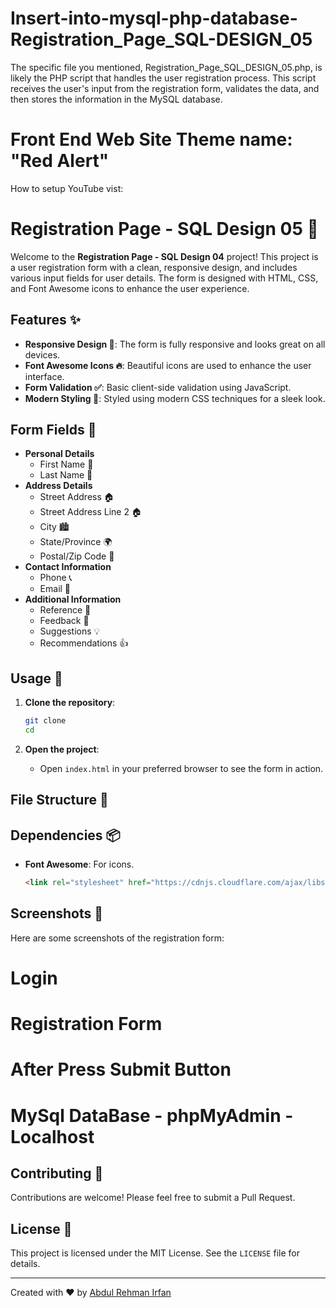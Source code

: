 # Insert-into-mysql-php-database-Registration_Page_SQL-DESIGN_05
The specific file you mentioned, Registration_Page_SQL_DESIGN_05.php, is likely the PHP script that handles the user registration process. This script receives the user's input from the registration form, validates the data, and then stores the information in the MySQL database.
# Front End Web Site Theme name: "Red Alert"

How to setup YouTube vist: 

# Registration Page - SQL Design 05 🌟

Welcome to the **Registration Page - SQL Design 04** project! This project is a user registration form with a clean, responsive design, and includes various input fields for user details. The form is designed with HTML, CSS, and Font Awesome icons to enhance the user experience.

## Features ✨

- **Responsive Design 📱**: The form is fully responsive and looks great on all devices.
- **Font Awesome Icons 🔥**: Beautiful icons are used to enhance the user interface.
- **Form Validation ✅**: Basic client-side validation using JavaScript.
- **Modern Styling 🎨**: Styled using modern CSS techniques for a sleek look.

## Form Fields 📝

- **Personal Details**
  - First Name 👤
  - Last Name 👤
- **Address Details**
  - Street Address 🏠
  - Street Address Line 2 🏠
  - City 🏙️
  - State/Province 🌍
  - Postal/Zip Code 📮
- **Contact Information**
  - Phone 📞
  - Email 📧
- **Additional Information**
  - Reference 👥
  - Feedback 💬
  - Suggestions 💡
  - Recommendations 👍

## Usage 🚀

1. **Clone the repository**:
    ```bash
    git clone 
    cd 
    ```

2. **Open the project**:
    - Open `index.html` in your preferred browser to see the form in action.

## File Structure 📂


## Dependencies 📦

- **Font Awesome**: For icons.
    ```html
    <link rel="stylesheet" href="https://cdnjs.cloudflare.com/ajax/libs/font-awesome/5.15.2/css/all.min.css"/>
    ```

## Screenshots 📸

Here are some screenshots of the registration form:
# Login

# Registration Form

# After Press Submit Button

# MySql DataBase - phpMyAdmin - Localhost

## Contributing 🤝

Contributions are welcome! Please feel free to submit a Pull Request.

## License 📄

This project is licensed under the MIT License. See the `LICENSE` file for details.

---

Created with ❤️ by [Abdul Rehman Irfan](https://github.com/ARIBFIB)

